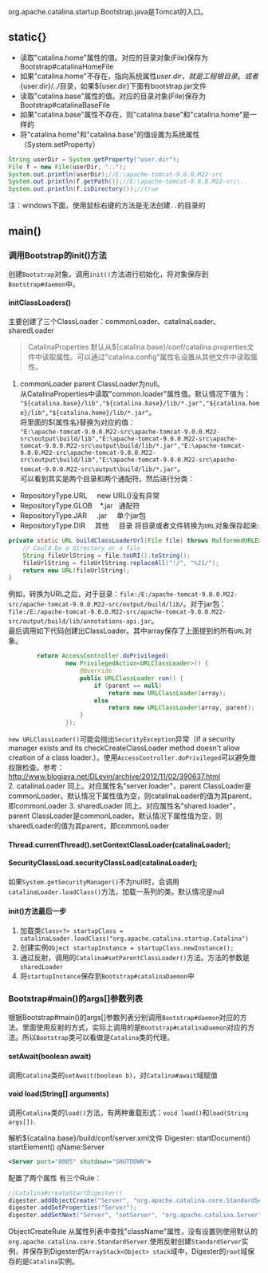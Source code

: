 org.apache.catalina.startup.Bootstrap.java是Tomcat的入口。
## static{}
* 读取"catalina.home"属性的值。对应的目录对象(File)保存为Bootstrap#catalinaHomeFile
* 如果"catalina.home"不存在，指向系统属性${user.dir}，就是工程根目录。或者${user.dir}/../目录，如果${user.dir}下面有bootstrap.jar文件
* 读取"catalina.base"属性的值。对应的目录对象(File)保存为Bootstrap#catalinaBaseFile
* 如果"catalina.base"属性不存在，则"catalina.base"和"catalina.home"是一样的
* 将"catalina.home"和"catalina.base"的值设置为系统属性（System.setProperty）
```java
String userDir = System.getProperty("user.dir");
File f = new File(userDir, "..");
System.out.println(userDir);//E:\apache-tomcat-9.0.0.M22-src
System.out.println(f.getPath());//E:\apache-tomcat-9.0.0.M22-src\..
System.out.println(f.isDirectory());//true
```
注：windows下面，使用鼠标右键的方法是无法创建`..`的目录的
## main()

### 调用Bootstrap的init()方法
创建`Bootstrap`对象，调用`init()`方法进行初始化，将对象保存到`Bootstrap#daemon`中。
#### initClassLoaders()
主要创建了三个ClassLoader：commonLoader、catalinaLoader、sharedLoader
> CatalinaProperties
默认从${catalina.base}/conf/catalina.properties文件中读取属性。可以通过"catalina.config"属性名设置从其他文件中读取属性。

1. commonLoader
parent ClassLoader为null。<br/>
从CatalinaProperties中读取"common.loader"属性值。默认情况下值为：</br>`"${catalina.base}/lib","${catalina.base}/lib/*.jar","${catalina.home}/lib","${catalina.home}/lib/*.jar"`。</br>
将里面的${属性名}替换为对应的值：</br>`"E:\apache-tomcat-9.0.0.M22-src\apache-tomcat-9.0.0.M22-src\output\build/lib","E:\apache-tomcat-9.0.0.M22-src\apache-tomcat-9.0.0.M22-src\output\build/lib/*.jar","E:\apache-tomcat-9.0.0.M22-src\apache-tomcat-9.0.0.M22-src\output\build/lib","E:\apache-tomcat-9.0.0.M22-src\apache-tomcat-9.0.0.M22-src\output\build/lib/*.jar"`。</br>
可以看到其实是两个目录和两个通配符。然后进行分类：
* RepositoryType.URL     new URL()没有异常
* RepositoryType.GLOB    \*.jar   通配符
* RepositoryType.JAR     .jar     单个jar包
* RepositoryType.DIR     其他     目录
将目录或者文件转换为`URL`对象保存起来:
```java
private static URL buildClassLoaderUrl(File file) throws MalformedURLException {
    // Could be a directory or a file
    String fileUrlString = file.toURI().toString();
    fileUrlString = fileUrlString.replaceAll("!/", "%21/");
    return new URL(fileUrlString);
}
```
例如，转换为URL之后，对于目录：`file:/E:/apache-tomcat-9.0.0.M22-src/apache-tomcat-9.0.0.M22-src/output/build/lib/`。对于jar包：`file:/E:/apache-tomcat-9.0.0.M22-src/apache-tomcat-9.0.0.M22-src/output/build/lib/annotations-api.jar`。</br>
最后调用如下代码创建出ClassLoader。其中array保存了上面提到的所有`URL`对象。
```java
        return AccessController.doPrivileged(
                new PrivilegedAction<URLClassLoader>() {
                    @Override
                    public URLClassLoader run() {
                        if (parent == null)
                            return new URLClassLoader(array);
                        else
                            return new URLClassLoader(array, parent);
                    }
                });
```
`new URLClassLoader()`可能会抛出`SecurityException`异常（if a security manager exists and its checkCreateClassLoader method doesn't allow creation of a class loader.）。使用`AccessController.doPrivileged`可以避免做权限检查。参考：http://www.blogjava.net/DLevin/archive/2012/11/02/390637.html</br>
2. catalinaLoader
同上。对应属性名"server.loader"，parent ClassLoader是commonLoader。默认情况下属性值为空，则catalinaLoader的值为其parent，即commonLoader
3. sharedLoader
同上。对应属性名"shared.loader"，parent ClassLoader是commonLoader。默认情况下属性值为空，则sharedLoader的值为其parent，即commonLoader
#### Thread.currentThread().setContextClassLoader(catalinaLoader);

#### SecurityClassLoad.securityClassLoad(catalinaLoader);
如果`System.getSecurityManager()`不为null时，会调用`catalinaLoader.loadClass()`方法，加载一系列的类。默认情况是null

#### init()方法最后一步
1. 加载类`Class<?> startupClass = catalinaLoader.loadClass("org.apache.catalina.startup.Catalina")`
2. 创建实例`Object startupInstance = startupClass.newInstance();`
3. 通过反射，调用的`Catalina#setParentClassLoader()`方法。方法的参数是`sharedLoader`
4. 将`startupInstance`保存到`Bootstrap#catalinaDaemon`中

### Bootstrap#main()的args[]参数列表
根据Bootstrap#main()的args[]参数列表分别调用`Bootstrap#daemon`对应的方法。里面使用反射的方式，实际上调用的是`Bootstrap#catalinaDaemon`对应的方法。所以`Bootstrap`类可以看做是`Catalina`类的代理。
#### setAwait(boolean await)
调用`Catalina`类的`setAwait(boolean b)`，对`Catalina#await`域赋值
#### void load(String[] arguments)
调用`Catalina`类的`load()`方法，有两种重载形式：`void load()`和`load(String args[])`.

解析${catalina.base}/build/conf/server.xml文件
Digester:
startDocument()
startElement()
qName:Server
```xml
<Server port="8005" shutdown="SHUTDOWN">
```
配置了两个属性
有三个Rule：
```java
//Catalina#createStartDigester()
digester.addObjectCreate("Server", "org.apache.catalina.core.StandardServer", "className");
digester.addSetProperties("Server");
digester.addSetNext("Server", "setServer", "org.apache.catalina.Server");
```
ObjectCreateRule
从属性列表中查找"className"属性，没有设置则使用默认的`org.apache.catalina.core.StandardServer`.使用反射创建`StandardServer`实例，并保存到Digester的`ArrayStack<Object> stack`域中，Digester的`root`域保存的是`Catalina`实例。

